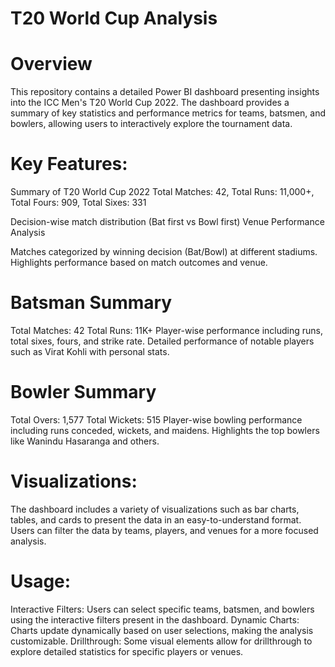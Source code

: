 # T20 World Cup Analysis 
# Overview
This repository contains a detailed Power BI dashboard presenting insights into the ICC Men's T20 World Cup 2022. The dashboard provides a summary of key statistics and performance metrics for teams, batsmen, and bowlers, allowing users to interactively explore the tournament data.

# Key Features:
Summary of T20 World Cup 2022
Total Matches: 42,
Total Runs: 11,000+,
Total Fours: 909,
Total Sixes: 331

Decision-wise match distribution (Bat first vs Bowl first)
Venue Performance Analysis

Matches categorized by winning decision (Bat/Bowl) at different stadiums.
Highlights performance based on match outcomes and venue.
# Batsman Summary
Total Matches: 42
Total Runs: 11K+
Player-wise performance including runs, total sixes, fours, and strike rate.
Detailed performance of notable players such as Virat Kohli with personal stats.
# Bowler Summary
Total Overs: 1,577
Total Wickets: 515
Player-wise bowling performance including runs conceded, wickets, and maidens.
Highlights the top bowlers like Wanindu Hasaranga and others.

# Visualizations:
The dashboard includes a variety of visualizations such as bar charts, tables, and cards to present the data in an easy-to-understand format. Users can filter the data by teams, players, and venues for a more focused analysis.
# Usage:
Interactive Filters: Users can select specific teams, batsmen, and bowlers using the interactive filters present in the dashboard.
Dynamic Charts: Charts update dynamically based on user selections, making the analysis customizable.
Drillthrough: Some visual elements allow for drillthrough to explore detailed statistics for specific players or venues.
